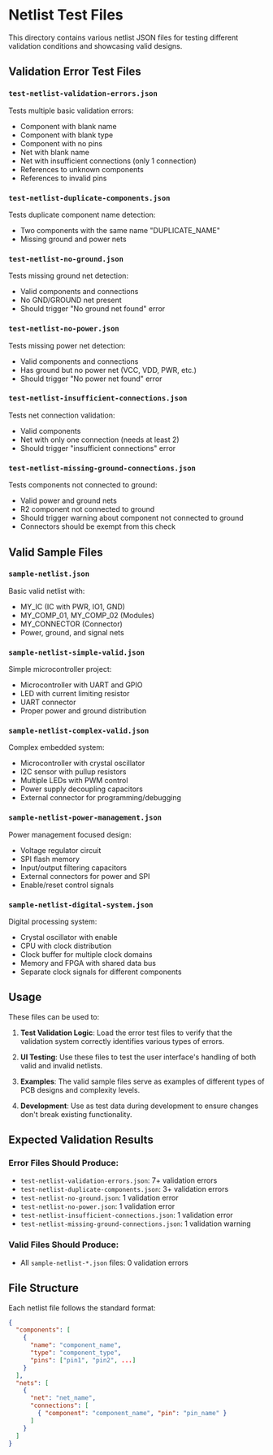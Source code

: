 # Netlist Test Files

This directory contains various netlist JSON files for testing different validation conditions and showcasing valid designs.

## Validation Error Test Files

### `test-netlist-validation-errors.json`
Tests multiple basic validation errors:
- Component with blank name
- Component with blank type  
- Component with no pins
- Net with blank name
- Net with insufficient connections (only 1 connection)
- References to unknown components
- References to invalid pins

### `test-netlist-duplicate-components.json`
Tests duplicate component name detection:
- Two components with the same name "DUPLICATE_NAME"
- Missing ground and power nets

### `test-netlist-no-ground.json`
Tests missing ground net detection:
- Valid components and connections
- No GND/GROUND net present
- Should trigger "No ground net found" error

### `test-netlist-no-power.json`
Tests missing power net detection:
- Valid components and connections
- Has ground but no power net (VCC, VDD, PWR, etc.)
- Should trigger "No power net found" error

### `test-netlist-insufficient-connections.json`
Tests net connection validation:
- Valid components
- Net with only one connection (needs at least 2)
- Should trigger "insufficient connections" error

### `test-netlist-missing-ground-connections.json`
Tests components not connected to ground:
- Valid power and ground nets
- R2 component not connected to ground
- Should trigger warning about component not connected to ground
- Connectors should be exempt from this check

## Valid Sample Files

### `sample-netlist.json`
Basic valid netlist with:
- MY_IC (IC with PWR, IO1, GND)
- MY_COMP_01, MY_COMP_02 (Modules)
- MY_CONNECTOR (Connector)
- Power, ground, and signal nets

### `sample-netlist-simple-valid.json`
Simple microcontroller project:
- Microcontroller with UART and GPIO
- LED with current limiting resistor
- UART connector
- Proper power and ground distribution

### `sample-netlist-complex-valid.json`
Complex embedded system:
- Microcontroller with crystal oscillator
- I2C sensor with pullup resistors
- Multiple LEDs with PWM control
- Power supply decoupling capacitors
- External connector for programming/debugging

### `sample-netlist-power-management.json`
Power management focused design:
- Voltage regulator circuit
- SPI flash memory
- Input/output filtering capacitors
- External connectors for power and SPI
- Enable/reset control signals

### `sample-netlist-digital-system.json`
Digital processing system:
- Crystal oscillator with enable
- CPU with clock distribution
- Clock buffer for multiple clock domains
- Memory and FPGA with shared data bus
- Separate clock signals for different components

## Usage

These files can be used to:

1. **Test Validation Logic**: Load the error test files to verify that the validation system correctly identifies various types of errors.

2. **UI Testing**: Use these files to test the user interface's handling of both valid and invalid netlists.

3. **Examples**: The valid sample files serve as examples of different types of PCB designs and complexity levels.

4. **Development**: Use as test data during development to ensure changes don't break existing functionality.

## Expected Validation Results

### Error Files Should Produce:
- `test-netlist-validation-errors.json`: 7+ validation errors
- `test-netlist-duplicate-components.json`: 3+ validation errors  
- `test-netlist-no-ground.json`: 1 validation error
- `test-netlist-no-power.json`: 1 validation error
- `test-netlist-insufficient-connections.json`: 1 validation error
- `test-netlist-missing-ground-connections.json`: 1 validation warning

### Valid Files Should Produce:
- All `sample-netlist-*.json` files: 0 validation errors

## File Structure

Each netlist file follows the standard format:
```json
{
  "components": [
    {
      "name": "component_name",
      "type": "component_type", 
      "pins": ["pin1", "pin2", ...]
    }
  ],
  "nets": [
    {
      "net": "net_name",
      "connections": [
        { "component": "component_name", "pin": "pin_name" }
      ]
    }
  ]
}
```
